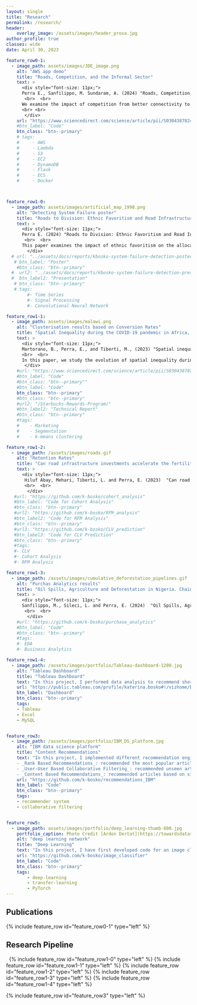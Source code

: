 ```yaml
---
layout: single
title: "Research"
permalink: /research/
header:
    overlay_image: /assets/images/header_prova.jpg
author_profile: true
classes: wide
date: April 30, 2023

feature_row0-1:
  - image_path: assets/images/JDE_image.png
    alt: "AWS app demo"
    title: "Roads, Competition, and the Informal Sector"
    text: >
      <div style="font-size: 11px;"> 
      Perra E., Sanfilippo, M. Sundaram, A. (2024) "Roads, Competition, and the Informal Sector",  <i> Journal of Development Economics </i>
       <br>  <br>
      We examine the impact of competition from better connectivity to domestic markets on formal and informal firms. Combining geolocalized information on road improvements under a large infrastructure investment programme with data on manufacturing firms in Ethiopia between 2001 and 2013, we show that an increase in competition is associated with higher labour productivity, capital-intensity, investment in physical capital and wages in the formal sector. On the contrary, there is no associated increase in labour productivity or wages in the informal sector. In fact, increased competition results in lower capital-intensity and investment, a shift in composition towards workers without primary education and a lower likelihood of operating in the informal sector. We thus highlight that the benefits of infrastructure improvement programmes may not accrue uniformly in the economy. 
      <br> <br>
       </div>
    url: "https://www.sciencedirect.com/science/article/pii/S0304387824000889"
    #btn_label: "Code"
    btn_class: "btn--primary"
    # tags:
    #     - AWS
    #     - Lambda
    #     - S3
    #     - EC2
    #     - DynamoDB
    #     - Flask
    #     - ECS
    #     - Docker



feature_row1-0:
  - image_path: assets/images/artificial_map_1998.png
    alt: "Detecting System Failure poster"
    title: "Roads to Division: Ethnic Favoritism and Road Infrastructure in Ethiopia"
    text: >
      <div style="font-size: 11px;"> 
      Perra E. (2024) "Roads to Division: Ethnic Favoritism and Road Infrastructure in Ethiopia", WP version <i> Working Papers N. 01/2022 - Economics, Universita' degli Studi di Firenze </i>
       <br>  <br>
      This paper examines the impact of ethnic favoritism on the allocation of transportation infrastructure in Ethiopia. Analyzing road investments and ethnic composition in 5 Km² grid cells, the study finds that areas predominantly inhabited by the ruling ethnic elite receive 6.8% more road investments and see a 7.5% improvement in pavement quality. Investigating the staggered implementation of the Road Sector Development Program from 1997 to 2016, I explore how road construction influences local economic activity. Nighttime light intensity, indicating higher economic activity, increases by two thirds of a standard deviation in cells benefiting from new roads, with earlier investments yielding higher effects. Notably, economic benefits are more pronounced in areas where the population shares the ethnicity of the ruling elite.
        </div>
  # url: "../assets/docs/reports/kbosko-system-failure-detection-poster.pdf"
   # btn_label: "Poster"
    #btn_class: "btn--primary"
  #  url2: "../assets/docs/reports/kbosko-system-failure-detection-presentation.pdf"
  #  btn_label2: "Presentation"
   # btn_class: "btn--primary"
   # tags:
        #- Time Series
        #- Signal Processing
        #- Convolutional Neural Network

feature_row1-1:
  - image_path: assets/images/malawi.png
    alt: "Clusterisation results based on Conversion Rates"
    title: "Spatial Inequality during the COVID-19 pandemic in Africa, using Night-time lights data"
    text: >
      <div style="font-size: 11px;"> 
      Martorano, B., Perra, E., and Tiberti, M., (2023) "Spatial inequality during the COVID-19 pandemic in Africa using night-time lights data",  <i> MERIT Working Papers 2023-032, United Nations University. </i> 
      <br>  <br>
      In this paper, we study the evolution of spatial inequality during the recent COVID-19 pandemic in  Africa and assess if there is any association between the outbreak of the health crisis, the strictness of policy restrictions and the changes observed in spatial inequality. Using remotely sensed night time lights data, we find that spatial inequality decreased after the COVID-19 outbreak. Yet, there are huge differences within and between countries. Spatial inequality decreased in Southern and Northern African countries while it increased in Central African countries}. Spatial inequality mainly decreased in countries implementing more stringent measures but also in those areas that were richer before the outbreak of the COVID-19 pandemic.
       </div>
    #url: "https://www.sciencedirect.com/science/article/pii/S0304387824000889"
    #btn_label: "Code"
    #btn_class: "btn--primary""
    #btn_label: "Code"
    btn_class: "btn--primary"
    #btn_class: "btn--primary"
    #url2: "/Starbucks-Rewards-Program/"
    #btn_label2: "Technical Report"
    #btn_class: "btn--primary"
    #tags:
    #    - Marketing
    #    - Segmentation
    #    - k-means clustering

feature_row1-2:
  - image_path: /assets/images/roads.gif
    alt: "Retention Rates"
    title: "Can road infrastructure investments accelerate the fertility transition? Evidence from Ethiopia"
    text: >
      <div style="font-size: 11px;"> 
       Hiluf Abay, Mehari, Tiberti, L. and Perra, E. (2023)  "Can road infrastructure investments accelerate the fertility transition? Evidence from Ethiopia" 
       <br>  <br>
        </div>
   #url: "https://github.com/k-bosko/cohort_analysis"
   #btn_label: "Code for Cohort Analysis"
   #btn_class: "btn--primary"
   #url2: "https://github.com/k-bosko/RFM_analysis"
   #btn_label2: "Code for RFM Analysis"
   #btn_class: "btn--primary"
   #url3: "https://github.com/k-bosko/CLV_prediction"
   #btn_label3: "Code for CLV Prediction"
   #btn_class: "btn--primary"
   #tags:
   #- CLV
   #- Cohort Analysis
   #- RFM Analysis

feature_row1-3:
  - image_path: /assets/images/cumulative_deforestation_pipelines.gif
    alt: "Purchas Analytics results"
    title: "Oil Spills, Agriculture and Deforestation in Nigeria. Chain of Effects""
    text: >
      <div style="font-size: 11px;"> 
      Sanfilippo, M., Sileci, L. and Perra, E. (2024)  "Oil Spills, Agriculture and Deforestation in Nigeria. Chain of Effects."
       <br>  <br>
        </div>
    #url: "https://github.com/k-bosko/purchase_analytics"
    #btn_label: "Code"
    #btn_class: "btn--primary"
    #tags:
    #- EDA
    #- Business Analytics

feature_row1-4:
  - image_path: /assets/images/portfolio/Tableau-dashboard-1200.jpg
    alt: "Tableau Dashboard"
    title: "Tableau Dashboard"
    text: "In this project, I performed data analysis to recommend short-term renting strategy for Watershed, a residential rental properties firm. To do this, I extracted relevant data from a real estate MySQL database, analyzed data in Excel to identify the best opportunities to increase revenue and maximize profits and created a Tableau dashboard to show the results of a sensitivity analysis."
    url: "https://public.tableau.com/profile/katerina.bosko#!/vizhome/Bosko_dashboardforWatershedproperties/FinalDashboard"
    btn_label: "Dashboard"
    btn_class: "btn--primary"
    tags:
    - Tableau
    - Excel
    - MySQL


feature_row3:
  - image_path: /assets/images/portfolio/IBM_DS_platform.jpg
    alt: "IBM data science platform"
    title: "Content Recommendations"
    text: "In this project, I implemented different recommendation engines for users of the IBM Watson Studio platform. <br>
    - _Rank Based Recommendations_: recommended the most popular articles based on the highest user interactions <br>
    - _User-User Based Collaborative Filtering_: recommended unseen articles that were viewed by most similar users <br>
    - _Content Based Recommendations_: recommended articles based on similarity of content <br>"
    url: "https://github.com/k-bosko/recommendations_IBM"
    btn_label: "Code"
    btn_class: "btn--primary"
    tags:
    - recommender system
    - collaborative filtering


feature_row5:
  - image_path: assets/images/portfolio/deep_learning-thumb-800.jpg
    portfolio_caption: Photo Credit [Ardon Dertat](https://towardsdatascience.com/applied-deep-learning-part-1-artificial-neural-networks-d7834f67a4f6)
    alt: "deep learning network"
    title: "Deep Learning"
    text: "In this project, I have first developed code for an image classifier built with PyTorch in Jupyter Notebook, then converted it into a command line application. The application allows you to choose one of the pretrained architectures, specify different hyperparameters (learning rate, hidden layers, epochs) and use either GPU or CPU for training. I also implemented saving the checkpoints so that you can continue training if stopped. Image Classifier predicts 102 flower categories. "
    url: "https://github.com/k-bosko/image_classifier"
    btn_label: "Code"
    btn_class: "btn--primary"
    tags:
        - deep-learning
        - transfer-learning
        - PyTorch
---
```


## Publications

{% include feature_row id="feature_row0-1" type="left" %}
<a name="Gifify AWS app"></a>

## Research Pipeline

&nbsp;
<a name="Signal-Processing">
{% include feature_row id="feature_row1-0" type="left" %}
{% include feature_row id="feature_row1-1" type="left" %}
<a name="Marketing-Analytics"></a>
{% include feature_row id="feature_row1-2" type="left" %}
<a name="Purchase-Analytics"></a>
{% include feature_row id="feature_row1-3" type="left" %}
<a name="Tableau-Dashboard"></a>
{% include feature_row id="feature_row1-4" type="left" %}
<!-- <a name="Digital-Marketing"></a>
{% include feature_row id="feature_row4" type="left" %} -->
<a name="Recommender-System"></a>
{% include feature_row id="feature_row3" type="left" %}



